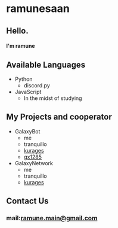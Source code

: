 # ramunesaan

## Hello.
#### I'm ramune

## Available Languages
- Python
  - discord.py
- JavaScript
  - In the midst of studying

## My Projects and cooperator
- GalaxyBot
  - me
  - tranquillo
  - [kurages](https://github.com/kurages)
  - [gx1285](https://github.com/gx1285)
- GalaxyNetwork
  - me
  - tranquillo
  - [kurages](https://github.com/kurages)

## Contact Us
### mail:[ramune.main@gmail.com](mailto:ramune.main@gmail.com)